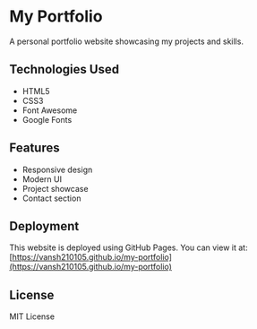 # My Portfolio

A personal portfolio website showcasing my projects and skills.

## Technologies Used

- HTML5
- CSS3
- Font Awesome
- Google Fonts

## Features

- Responsive design
- Modern UI
- Project showcase
- Contact section

## Deployment

This website is deployed using GitHub Pages. You can view it at: [https://vansh210105.github.io/my-portfolio](https://vansh210105.github.io/my-portfolio)

## License

MIT License
